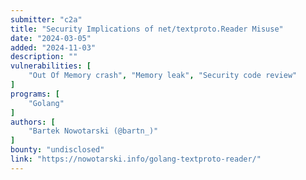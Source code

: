 ```yaml
---
submitter: "c2a"
title: "Security Implications of net/textproto.Reader Misuse"
date: "2024-03-05"
added: "2024-11-03"
description: ""
vulnerabilities: [
    "Out Of Memory crash", "Memory leak", "Security code review"
]
programs: [
    "Golang"
]
authors: [
    "Bartek Nowotarski (@bartn_)"
]
bounty: "undisclosed"
link: "https://nowotarski.info/golang-textproto-reader/"
---
```




